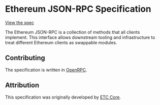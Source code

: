 # Ethereum JSON-RPC Specification

[View the spec](https://raw.githubusercontent.com/ethereum/eth1.0-specs/master/json-rpc/spec.json)

The Ethereum JSON-RPC is a collection of methods that all clients implement.
This interface allows downstream tooling and infrastructure to treat different
Ethereum clients as swappable modules.

## Contributing

The specification is written in [OpenRPC](https://open-rpc.org/).

## Attribution

This specification was originally developed by
[ETC Core](https://github.com/etclabscore/ethereum-json-rpc-specification).
